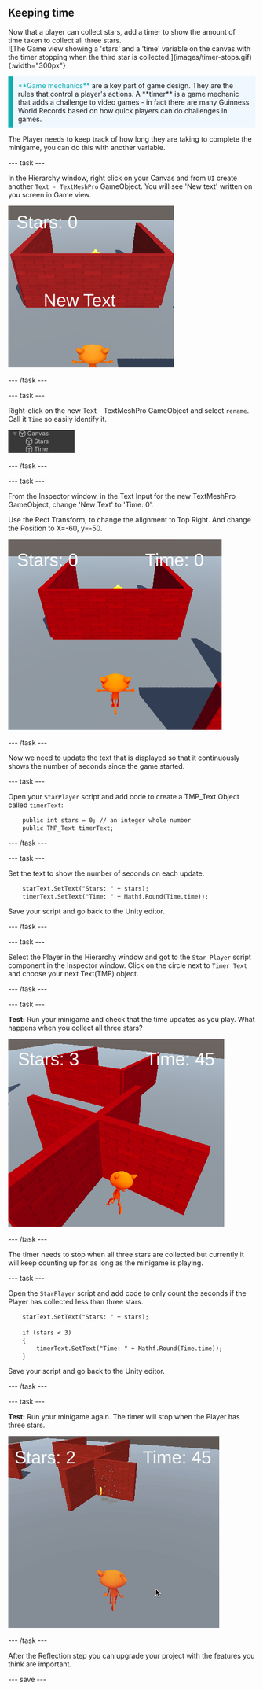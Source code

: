 ## Keeping time

<div style="display: flex; flex-wrap: wrap">
<div style="flex-basis: 200px; flex-grow: 1; margin-right: 15px;">
Now that a player can collect stars, add a timer to show the amount of time taken to collect all three stars. 
</div>
<div>
![The Game view showing a 'stars' and a 'time' variable on the canvas with the timer stopping when the third star is collected.](images/timer-stops.gif){:width="300px"}
</div>
</div>

<p style="border-left: solid; border-width:10px; border-color: #0faeb0; background-color: aliceblue; padding: 10px;">
<span style="color: #0faeb0">**Game mechanics**</span> are a key part of game design. They are the rules that control a player's actions. A **timer** is a game mechanic that adds a challenge to video games - in fact there are many Guinness World Records based on how quick players can do challenges in games.
</p>

The Player needs to keep track of how long they are taking to complete the minigame, you can do this with another variable. 

--- task ---

In the Hierarchy window, right click on your Canvas and from `UI` create another `Text - TextMeshPro` GameObject. You will see 'New text' written on you screen in Game view. 

![The Game view with a 'New text' UI text item showing across the screen.](images/new-timer.png)

--- /task ---

--- task ---

Right-click on the new Text - TextMeshPro GameObject and select `rename`. Call it `Time` so easily identify it.

![Renamed Time gameobject in Hierachy window](images/time-gameobject.png)

--- /task ---

--- task ---

From the Inspector window, in the Text Input for the new TextMeshPro GameObject, change 'New Text' to 'Time: 0'.

Use the Rect Transform, to change the alignment to Top Right. And change the Position to X=-60, y=-50.

![The Inspector window with Anchor presets dropdown showing top right and Pos x -60 and Pos Y - 50 updated](images/reposition-text-timer.png)

--- /task ---

Now we need to update the text that is displayed so that it continuously shows the number of seconds since the game started.

--- task ---

Open your `StarPlayer` script and add code to create a TMP_Text Object called `timerText`: 

```
    public int stars = 0; // an integer whole number
    public TMP_Text timerText;

```

--- /task ---

--- task ---

Set the text to show the number of seconds on each update.

```
    starText.SetText("Stars: " + stars);
    timerText.SetText("Time: " + Mathf.Round(Time.time));
```

Save your script and go back to the Unity editor. 

--- /task ---

--- task ---

Select the Player in the Hierarchy window and got to the `Star Player` script component in the Inspector window. Click on the circle next to `Timer Text` and choose your next Text(TMP) object. 

--- /task ---

--- task ---

**Test:** Run your minigame and check that the time updates as you play. What happens when you collect all three stars? 

![Game view with UI text showing 3 stars collected and time 45 seconds ](images/both-texts-updating.png)

--- /task ---

The timer needs to stop when all three stars are collected but currently it will keep counting up for as long as the minigame is playing. 

--- task ---

Open the `StarPlayer` script and add code to only count the seconds if the Player has collected less than three stars.

```
    starText.SetText("Stars: " + stars);

    if (stars < 3)
    {
        timerText.SetText("Time: " + Mathf.Round(Time.time));
    }
```

Save your script and go back to the Unity editor. 

--- /task ---

--- task ---

**Test:** Run your minigame again. The timer will stop when the Player has three stars. 

![The Game view showing the timer counting up from 45 and stopping at 47 when three stars are collected.](images/timer-stops.gif)

--- /task ---

After the Reflection step you can upgrade your project with the features you think are important. 

--- save ---